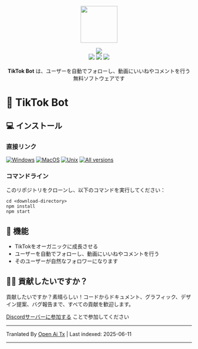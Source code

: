 <p align="center">
  <a href="https://somiibo.com/platforms/tiktok-bot">
    <img src="https://cdn.itwcreativeworks.com/assets/somiibo/images/logo/somiibo-brandmark-blue-x.svg" width="100px">
  </a>
</p>

<p align="center">
  <img src="https://img.shields.io/github/package-json/v/itw-creative-works/node-powertools.svg">
  <br>
  <img src="https://img.shields.io/npm/dm/node-powertools.svg">
  <img src="https://img.shields.io/website/https/itwcreativeworks.com.svg">
  <img src="https://img.shields.io/github/contributors/itw-creative-works/node-powertools.svg">
  <br>
  <br>
  <strong>TikTok Bot</strong> は、ユーザーを自動でフォローし、動画にいいねやコメントを行う無料ソフトウェアです
</p>

# 🦄 TikTok Bot
## 💻 インストール
### 直接リンク
[![Windows](https://img.shields.io/badge/-Windows_x64-blue.svg?style=for-the-badge&logo=windows)](https://somiibo.com/download?download=windows)
[![MacOS](https://img.shields.io/badge/-MacOS-lightblue.svg?style=for-the-badge&logo=apple)](https://somiibo.com/download?download=macos)
[![Unix](https://img.shields.io/badge/-Linux/BSD-red.svg?style=for-the-badge&logo=linux)](https://somiibo.com/download?download=linux)
[![All versions](https://img.shields.io/badge/-All_Versions-lightgrey.svg?style=for-the-badge)](https://somiibo.com/download?download=null)

### コマンドライン
このリポジトリをクローンし、以下のコマンドを実行してください：
```shell
cd <download-directory>
npm install
npm start
```

## 🎉 機能
- TikTokをオーガニックに成長させる
- ユーザーを自動でフォローし、動画にいいねやコメントを行う
- そのユーザーが自然なフォロワーになります

## 🙋‍♂️ 貢献したいですか？
貢献したいですか？素晴らしい！コードからドキュメント、グラフィック、デザイン提案、バグ報告まで、すべての貢献を歓迎します。

[Discordサーバーに参加する](https://somiibo.com/discord) ことで参加してください

---

Tranlated By [Open Ai Tx](https://github.com/OpenAiTx/OpenAiTx) | Last indexed: 2025-06-11

---